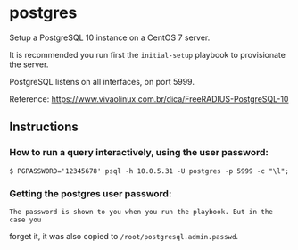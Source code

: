 # postgres

Setup a PostgreSQL 10 instance on a CentOS 7 server. 

It is recommended you run first the `initial-setup` playbook to provisionate
the server. 

PostgreSQL listens on all interfaces, on port 5999.

Reference: https://www.vivaolinux.com.br/dica/FreeRADIUS-PostgreSQL-10

## Instructions

### How to run a query interactively, using the user password:

    $ PGPASSWORD='12345678' psql -h 10.0.5.31 -U postgres -p 5999 -c "\l";

### Getting the postgres user password: 

    The password is shown to you when you run the playbook. But in the case you
forget it, it was also copied to `/root/postgresql.admin.passwd`.
 
